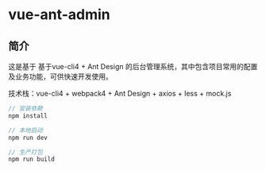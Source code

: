 # vue-ant-admin

## 简介

这是基于 基于vue-cli4 + Ant Design 的后台管理系统，其中包含项目常用的配置及业务功能，可供快速开发使用。

技术栈：vue-cli4 + webpack4 + Ant Design + axios + less + mock.js

```js
// 安装依赖
npm install

// 本地启动
npm run dev

// 生产打包
npm run build
```


